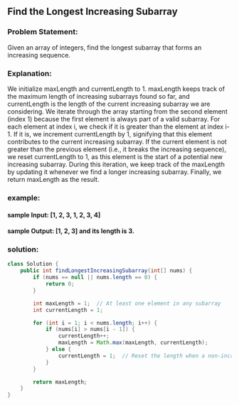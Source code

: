 ## Find the Longest Increasing Subarray

### Problem Statement:
Given an array of integers, find the longest subarray that forms an increasing sequence.

### Explanation:

We initialize maxLength and currentLength to 1. maxLength keeps track of the maximum length of increasing subarrays found so far, and currentLength is the length of the current increasing subarray we are considering.
We iterate through the array starting from the second element (index 1) because the first element is always part of a valid subarray.
For each element at index i, we check if it is greater than the element at index i-1. If it is, we increment currentLength by 1, signifying that this element contributes to the current increasing subarray.
If the current element is not greater than the previous element (i.e., it breaks the increasing sequence), we reset currentLength to 1, as this element is the start of a potential new increasing subarray.
During this iteration, we keep track of the maxLength by updating it whenever we find a longer increasing subarray.
Finally, we return maxLength as the result.

### example:

#### sample Input: [1, 2, 3, 1, 2, 3, 4]

#### sample Output: [1, 2, 3] and its length is 3.

### solution:
``` java
class Solution {
    public int findLongestIncreasingSubarray(int[] nums) {
        if (nums == null || nums.length == 0) {
            return 0;
        }

        int maxLength = 1;  // At least one element in any subarray
        int currentLength = 1;

        for (int i = 1; i < nums.length; i++) {
            if (nums[i] > nums[i - 1]) {
                currentLength++;
                maxLength = Math.max(maxLength, currentLength);
            } else {
                currentLength = 1;  // Reset the length when a non-increasing element is encountered
            }
        }

        return maxLength;
    }
}
```
